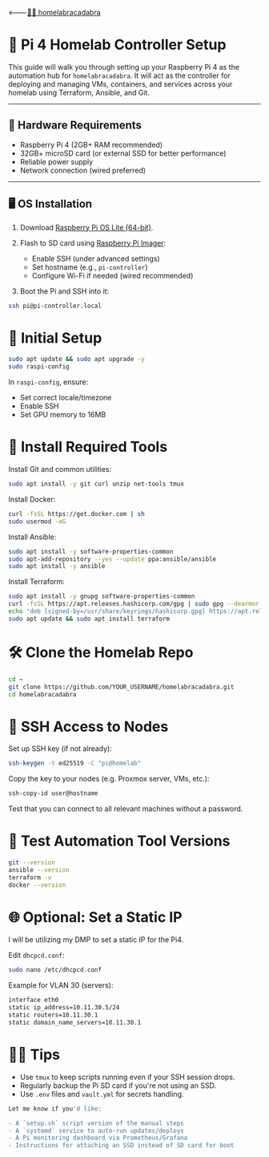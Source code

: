 🡐[🧙‍♂️ homelabracadabra](../README.md)

# 🍓 Pi 4 Homelab Controller Setup

This guide will walk you through setting up your Raspberry Pi 4 as the automation hub for `homelabracadabra`. It will act as the controller for deploying and managing VMs, containers, and services across your homelab using Terraform, Ansible, and Git.

---

## 🔧 Hardware Requirements

- Raspberry Pi 4 (2GB+ RAM recommended)
- 32GB+ microSD card (or external SSD for better performance)
- Reliable power supply
- Network connection (wired preferred)

---

## 🖥️ OS Installation

1. Download [Raspberry Pi OS Lite (64-bit)](https://www.raspberrypi.com/software/operating-systems/).
2. Flash to SD card using [Raspberry Pi Imager](https://www.raspberrypi.com/software/):
   - Enable SSH (under advanced settings)
   - Set hostname (e.g., `pi-controller`)
   - Configure Wi-Fi if needed (wired recommended)

3. Boot the Pi and SSH into it:

```bash
ssh pi@pi-controller.local
```

# 🧹 Initial Setup

```bash
sudo apt update && sudo apt upgrade -y
sudo raspi-config
```

In `raspi-config`, ensure:

- Set correct locale/timezone
- Enable SSH
- Set GPU memory to 16MB

# 🧰 Install Required Tools

Install Git and common utilities:
```bash
sudo apt install -y git curl unzip net-tools tmux
```

Install Docker:
```bash
curl -fsSL https://get.docker.com | sh
sudo usermod -aG 
```

Install Ansible:
```bash
sudo apt install -y software-properties-common
sudo apt-add-repository --yes --update ppa:ansible/ansible
sudo apt install -y ansible
```

Install Terraform:
```bash
sudo apt install -y gnupg software-properties-common
curl -fsSL https://apt.releases.hashicorp.com/gpg | sudo gpg --dearmor -o /usr/share/keyrings/hashicorp.gpg
echo "deb [signed-by=/usr/share/keyrings/hashicorp.gpg] https://apt.releases.hashicorp.com $(lsb_release -cs) main" | sudo tee /etc/apt/sources.list.d/hashicorp.list
sudo apt update && sudo apt install terraform
```

# 🛠️ Clone the Homelab Repo

```bash
cd ~
git clone https://github.com/YOUR_USERNAME/homelabracadabra.git
cd homelabracadabra
```

# 🔐 SSH Access to Nodes

Set up SSH key (if not already):
```bash
ssh-keygen -t ed25519 -C "pi@homelab"
```
Copy the key to your nodes (e.g. Proxmox server, VMs, etc.):
```bash
ssh-copy-id user@hostname
```
Test that you can connect to all relevant machines without a password.

# 🧪 Test Automation Tool Versions

```bash
git --version
ansible --version
terraform -v
docker --version
```

# 🌐 Optional: Set a Static IP

I will be utilizing my DMP to set a static IP for the Pi4.

Edit `dhcpcd.conf`:
```bash
sudo nano /etc/dhcpcd.conf
```
Example for VLAN 30 (servers):
```bash
interface eth0
static ip_address=10.11.30.5/24
static routers=10.11.30.1
static domain_name_servers=10.11.30.1
```

# 🧙‍♂️ Tips

- Use `tmux` to keep scripts running even if your SSH session drops.
- Regularly backup the Pi SD card if you're not using an SSD.
- Use `.env` files and `vault.yml` for secrets handling.
```bash
Let me know if you'd like:

- A `setup.sh` script version of the manual steps
- A `systemd` service to auto-run updates/deploys
- A Pi monitoring dashboard via Prometheus/Grafana
- Instructions for attaching an SSD instead of SD card for boot
```